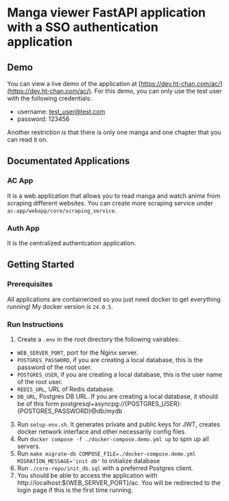# Manga viewer FastAPI application with a SSO authentication application
## Demo
You can view a live demo of the application at [https://dev.ht-chan.com/ac/](https://dev.ht-chan.com/ac/). For this demo, you can only use the test user with the following credentials:
- username: test_user@test.com
- password: 123456

Another restriction is that there is only one manga and one chapter that you can read it on.

## Documentated Applications
### AC App
It is a web application that allows you to read manga and watch anime from scraping different websites. You can create more scraping service under `ac-app/webapp/core/scraping_service`.
### Auth App
It is the centralized authentcation application.
## Getting Started
### Prerequisites
All applications are containerized so you just need docker to get everything running! My docker version is `24.0.5`.
### Run Instructions
1. Create a `.env` in the root directory the following vairables:
  - `WEB_SERVER_PORT`, port for the Nginx server.
  - `POSTGRES_PASSWORD`, if you are creating a local database, this is the password of the root user.
  - `POSTGRES_USER`, if you are creating a local database, this is the user name of the root user.
  - `REDIS_URL`, URL of Redis database.
  - `DB_URL`, Postgres DB URL. If you are creating a local database, it should be of this form postgresql+asyncpg://{POSTGRES_USER}:{POSTGRES_PASSWORD}@db/mydb
3. Run `setup-env.sh`. It generates private and public keys for JWT, creates docker network interface and other necessarily config files.
4. Run `docker compose -f ./docker-compose.demo.yml up` to spin up all servers.
5. Run `make migrate-db COMPOSE_FILE=./docker-compose.demo.yml MIGRATION_MESSAGE='init db'` to initialize database
6. Run `./core-repo/init_db.sql` with a preferred Postgres client.
7. You should be able to access the application with http://localhost:${WEB_SERVER_PORT}/ac. You will be redirected to the login page if this is the first time running.
